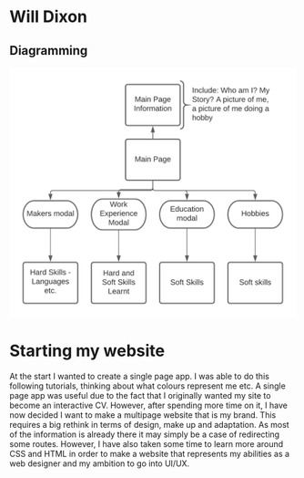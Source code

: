 # Will Dixon 

## Diagramming
![Image of diagram](./cvApp.png)



# Starting my website

At the start I wanted to create a single page app. I was able to do this following tutorials, thinking about what colours represent me etc. A single page app was useful due to the fact that I originally wanted my site to become an interactive CV. However, after spending more time on it, I have now decided I want to make a multipage website that is my brand. This requires a big rethink in terms of design, make up and adaptation. As most of the information is already there it may simply be a case of redirecting some routes. However, I have also taken some time to learn more around CSS and HTML in order to make a website that represents my abilities as a web designer and my ambition to go into UI/UX. 

